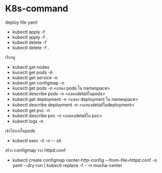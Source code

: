 # K8s-command

deploy file yaml
- kubectl apply -f <filename>
- kubectl apply -f . <allfile>
- kubectl delete -f <filename>
- kubectl delete -f . <allfile>

เรียกดู
- kubectl get nodes
- kucectl get pods -A
- kubectl get service -n <namespace>
- kubectl get configmap -n <namespace>
- kucectl get pods -n <namespace> <แสดง pods ใน namespace>
- kubectl describe pods <namepods> -n <namespace> <แสดงdetailในpods>
- kubectl get deployment -n <namespace> <deployname> <แสดง deployment ใน namespace>
- kubectl describe deployment -n <namespace> <deployname> <เแสดงdetailในdeployment>
- kubectl get pvc -n <namespace>
- kubectl describe pvc <name> -n <namespace> <เแสดงdetailใน pvc>
- kubectl logs <namepod> -n <namespace>

เข้าไปภายในpods
- kubectl exec -it -n <namespace> <namepods> -- sh

สร้าง configmap จาก httpd.conf 
- kubectl create configmap center-http-config --from-file=httpd.conf -o yaml --dry-run | kubectl replace -f - -n mocha-center
